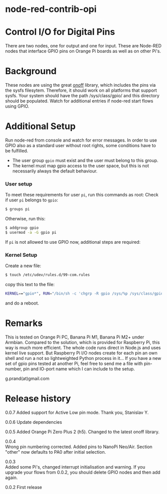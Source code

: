 # node-red-contrib-opi

# Control I/O for Digital Pins
There are two nodes, one for output and one for input.
These are Node-RED nodes that interface GPIO pins on Orange Pi boards as well as on other Pi's.

# Background
These nodes are using the great [onoff] library, which includes the pins via the sysfs filesytem. Therefore, it should work on all platforms that support sysfs.
Your system should have the path /sys/class/gpio/ and this directory should be populated. Watch for additional entries if node-red start flows using GPIO.

# Additional Setup
Run node-red from console and watch for error messages. 
In order to use GPIO also as a standard user without root rights, some conditions have to be fulfilled.
* The user group `gpio` must exist and the user must belong to this group.
* The kernel must map gpio access to the user space, but this is not necessarily always the default behaviour.

### User setup
To meet these requirements for user `pi`, run this commands as root:
Check if user `pi` belongs to `gpio`:
```sh
$ groups pi
```
Otherwise, run this:
```sh
$ addgroup gpio
$ usermod -a -G gpio pi
```
If `pi` is not allowed to use GPIO now, additional steps are required: 
### Kernel Setup
Create a new file: 
```sh
$ touch /etc/udev/rules.d/99-com.rules
```
copy this text to the file:
```sh
KERNEL=="gpio*", RUN="/bin/sh -c 'chgrp -R gpio /sys/%p /sys/class/gpio && chmod -R g+w /sys/%p /sys/class/gpio'" 
```
and do a reboot.

# Remarks
This is tested on Orange Pi PC, Banana Pi M1, Banana Pi M2+ under Armbian.
Compared to the solution, which is provided for Raspberry Pi, this way is much more efficient. The whole code runs direct in Node.js and uses kernel live support.
But Raspberry Pi I/O nodes create for each pin an own shell and run a not so lightweighted Python process in it... 
If you have a new set of gpio pins tested at another Pi, feel free to send me a file with pin-number, pin and IO-port name which I can include to the setup.

g.prand(at)gmail.com

# Release history
0.0.7
Added support for Active Low pin mode.
Thank you, Stanislav Y.

0.0.6
Update dependencies

0.0.5
Added Orange Pi Zero Plus 2 (h5).
Changed to the latest onoff library.

0.0.4   
Wrong pin numbering corrected. 
Added pins to NanoPi Neo/Air.
Section "other" now defaults to PA0 after initial selection.

0.0.3   
Added some Pi's, changed interrupt initialisation and warning.
If you upgrade your flows from 0.0.2, you should delete GPIO nodes and then add again.

0.0.2
First release

   [onoff]: <https://github.com/fivdi/onoff>